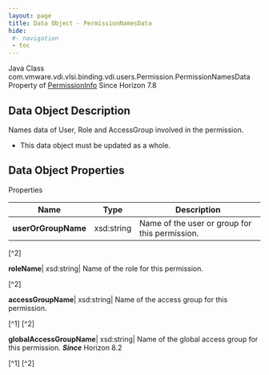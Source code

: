 ```yaml
---
layout: page
title: Data Object - PermissionNamesData
hide:
 #- navigation
 - toc
---
```






Java Class
    com.vmware.vdi.vlsi.binding.vdi.users.Permission.PermissionNamesData
Property of
     [PermissionInfo](vdi.users.Permission.PermissionInfo.md#field_detail)
Since 
    Horizon 7.8

## Data Object Description 

Names data of User, Role and AccessGroup involved in the permission. 

  * This data object must be updated as a whole.



## Data Object Properties

Properties

Name |  Type |  Description   
---|---|---  
**userOrGroupName**|  xsd:string|  Name of the user or group for this permission.   


[^2]

  
**roleName**|  xsd:string|  Name of the role for this permission.   


[^2]

  
**accessGroupName**|  xsd:string|  Name of the access group for this permission.   


[^1]
[^2]

  
**globalAccessGroupName**|  xsd:string|  Name of the global access group for this permission.  **_Since_** Horizon 8.2  


[^1]
[^2]

  
  

  

